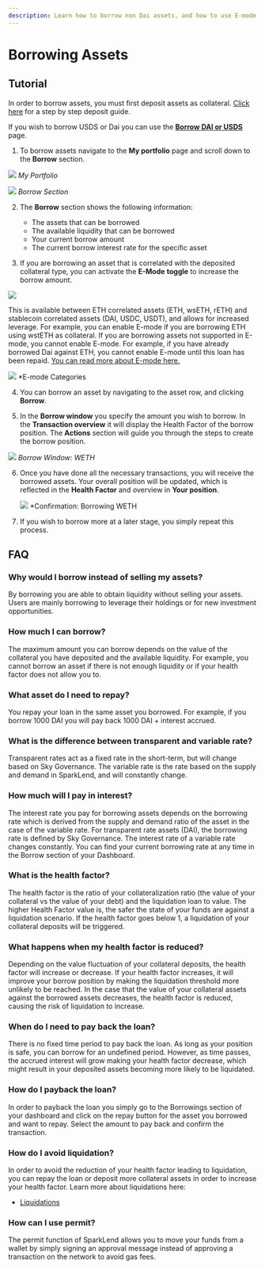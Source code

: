 ```yaml
---
description: Learn how to borrow non Dai assets, and how to use E-mode.
---
```


# Borrowing Assets

## Tutorial

In order to borrow assets, you must first deposit assets as collateral. [Click here](/user-guides/using-sparklend/depositing-assets) for a step by step deposit guide.

If you wish to borrow USDS or Dai you can use the [**Borrow DAI or USDS**](/user-guides/using-sparklend/borrow-dai-and-usds) page.

1.  To borrow assets navigate to the **My portfolio** page and scroll down to the **Borrow** section.

![](/assets/deposit-2.png)
*My Portfolio*

![](/assets/deposit-9.png)
*Borrow Section*


2. The **Borrow** section shows the following information:
   * The assets that can be borrowed
   * The available liquidity that can be borrowed
   * Your current borrow amount
   * The current borrow interest rate for the specific asset

3.  If you are borrowing an asset that is correlated with the deposited collateral type, you can activate the **E-Mode** **toggle** to increase the borrow amount.
    
![](/assets/e-mode.png)
    
This is available between ETH correlated assets (ETH, wsETH, rETH) and stablecoin correlated assets (DAI, USDC, USDT), and allows for increased leverage. For example, you can enable E-mode if you are borrowing ETH using wstETH as collateral. If you are borrowing assets not supported in E-mode, you cannot enable E-mode. For example, if you have already borrowed Dai against ETH, you cannot enable E-mode until this loan has been repaid. [You can read more about E-mode here.](/user-guides/using-sparklend/e-mode)


![](/assets/e-mode-eth.png)
*E-mode Categories</p></figcaption></figure>


4. You can borrow an asset by navigating to the asset row, and clicking **Borrow**.

5.  In the **Borrow window** you specify the amount you wish to borrow. In the **Transaction overview** it will display the Health Factor of the borrow position. The **Actions** section will guide you through the steps to create the borrow position.


![](/assets/borrow-weth.png)
*Borrow Window: WETH*


6.  Once you have done all the necessary transactions, you will receive the borrowed assets. Your overall position will be updated, which is reflected in the **Health Factor** and overview in **Your position**.


    ![](/assets/borrow-weth-done.png)
    *Confirmation: Borrowing WETH</p></figcaption></figure>


7. If you wish to borrow more at a later stage, you simply repeat this process.

## FAQ

### Why would I borrow instead of selling my assets?

By borrowing you are able to obtain liquidity without selling your assets. Users are mainly borrowing to leverage their holdings or for new investment opportunities.

### How much I can borrow?

The maximum amount you can borrow depends on the value of the collateral you have deposited and the available liquidity. For example, you cannot borrow an asset if there is not enough liquidity or if your health factor does not allow you to.

### What asset do I need to repay?

You repay your loan in the same asset you borrowed. For example, if you borrow 1000 DAI you will pay back 1000 DAI + interest accrued.

### What is the difference between transparent and variable rate?

Transparent rates act as a fixed rate in the short-term, but will change based on Sky Governance. The variable rate is the rate based on the supply and demand in SparkLend, and will constantly change.

### How much will I pay in interest?

The interest rate you pay for borrowing assets depends on the borrowing rate which is derived from the supply and demand ratio of the asset in the case of the variable rate. For transparent rate assets (DAI), the borrowing rate is defined by Sky Governance. The interest rate of a variable rate changes constantly. You can find your current borrowing rate at any time in the Borrow section of your Dashboard.

### What is the health factor?

The health factor is the ratio of your collateralization ratio (the value of your collateral vs the value of your debt) and the liquidation loan to value. The higher Health Factor value is, the safer the state of your funds are against a liquidation scenario. If the health factor goes below 1, a liquidation of your collateral deposits will be triggered.

### What happens when my health factor is reduced?

Depending on the value fluctuation of your collateral deposits, the health factor will increase or decrease. If your health factor increases, it will improve your borrow position by making the liquidation threshold more unlikely to be reached. In the case that the value of your collateral assets against the borrowed assets decreases, the health factor is reduced, causing the risk of liquidation to increase.

### When do I need to pay back the loan?

There is no fixed time period to pay back the loan. As long as your position is safe, you can borrow for an undefined period. However, as time passes, the accrued interest will grow making your health factor decrease, which might result in your deposited assets becoming more likely to be liquidated.

### How do I payback the loan?

In order to payback the loan you simply go to the Borrowings section of your dashboard and click on the repay button for the asset you borrowed and want to repay. Select the amount to pay back and confirm the transaction.

### How do I avoid liquidation?

In order to avoid the reduction of your health factor leading to liquidation, you can repay the loan or deposit more collateral assets in order to increase your health factor. Learn more about liquidations here:

- [Liquidations](/user-guides/using-sparklend/liquidations)

### How can I use permit?

The permit function of SparkLend allows you to move your funds from a wallet by simply signing an approval message instead of approving a transaction on the network to avoid gas fees.
